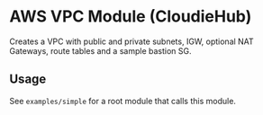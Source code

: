 # AWS VPC Module (CloudieHub)

Creates a VPC with public and private subnets, IGW, optional NAT Gateways, route tables and a sample bastion SG.

## Usage

See `examples/simple` for a root module that calls this module.
